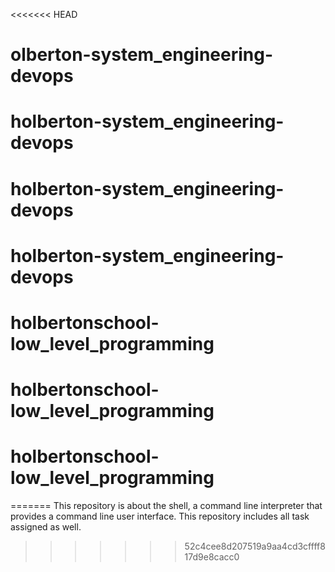 <<<<<<< HEAD
# olberton-system_engineering-devops
# holberton-system_engineering-devops
# holberton-system_engineering-devops
# holberton-system_engineering-devops
# holbertonschool-low_level_programming
# holbertonschool-low_level_programming
# holbertonschool-low_level_programming
=======
This repository is about the shell, a command line interpreter that provides a command line user interface. This repository includes all task assigned as well.
>>>>>>> 52c4cee8d207519a9aa4cd3cffff817d9e8cacc0
